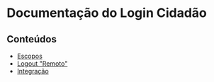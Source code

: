 Documentação do Login Cidadão
=============================

Conteúdos
---------

 * [ Escopos ](scopes.md)
 * [ Logout "Remoto" ](remoteLogout.md)
 * [ Integração ](integration.md)
